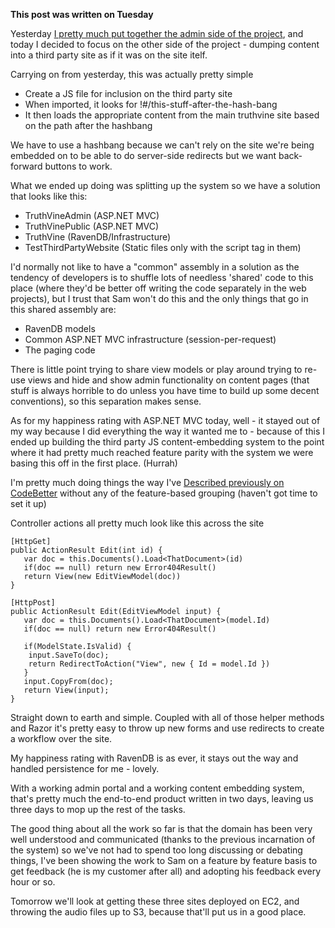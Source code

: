 **This post was written on Tuesday**

Yesterday [I pretty much put together the admin side of the project](/entries/this-week,-lets-create-a-start-up---day-1.html), and today I decided to focus on the other side of the project - dumping content into a third party site as if it was on the site itelf.

Carrying on from yesterday, this was actually pretty simple

- Create a JS file for inclusion on the third party site
- When imported, it looks for !#/this-stuff-after-the-hash-bang
- It then loads the appropriate content from the main truthvine site based on the path after the hashbang

We have to use a hashbang because we can't rely on the site we're being embedded on to be able to do server-side redirects but we want back-forward buttons to work.

What we ended up doing was splitting up the system so we have a solution that looks like this:

- TruthVineAdmin (ASP.NET MVC)
- TruthVinePublic (ASP.NET MVC)
- TruthVine (RavenDB/Infrastructure)
- TestThirdPartyWebsite (Static files only with the script tag in them)

I'd normally not like to have a "common" assembly in a solution as the tendency of developers is to shuffle lots of needless 'shared' code to this place (where they'd be better off writing the code separately in the web projects), but I trust that Sam won't do this and the only things that go in this shared assembly are:

- RavenDB models
- Common ASP.NET MVC infrastructure (session-per-request)
- The paging code

There is little point trying to share view models or play around trying to re-use views and hide and show admin functionality on content pages (that stuff is always horrible to do unless you have time to build up some decent conventions), so this separation makes sense.

As for my happiness rating with ASP.NET MVC today, well - it stayed out of my way because I did everything the way it wanted me to - because of this I ended up building the third party JS content-embedding system to the point where it had pretty much reached feature parity with the system we were basing this off in the first place. (Hurrah)

I'm pretty much doing things the way I've [Described previously on CodeBetter](http://codebetter.com/robashton/2011/06/13/finding-a-balance-with-asp-net-mvc/) without any of the feature-based grouping (haven't got time to set it up)

Controller actions all pretty much look like this across the site

    [HttpGet]
    public ActionResult Edit(int id) {
       var doc = this.Documents().Load<ThatDocument>(id)
       if(doc == null) return new Error404Result()
       return View(new EditViewModel(doc))
    }

    [HttpPost]
    public ActionResult Edit(EditViewModel input) {
       var doc = this.Documents().Load<ThatDocument>(model.Id)
       if(doc == null) return new Error404Result()
       
       if(ModelState.IsValid) {
        input.SaveTo(doc);
        return RedirectToAction("View", new { Id = model.Id })
       }
       input.CopyFrom(doc);
       return View(input);
    }

Straight down to earth and simple. Coupled with all of those helper methods and Razor it's pretty easy to throw up new forms and use redirects to create a workflow over the site.

My happiness rating with RavenDB is as ever, it stays out the way and handled persistence for me - lovely.

With a working admin portal and a working content embedding system, that's pretty much the end-to-end product written in two days, leaving us three days to mop up the rest of the tasks. 

The good thing about all the work so far is that the domain has been very well understood and communicated (thanks to the previous incarnation of the system) so we've not had to spend too long discussing or debating things, I've been showing the work to Sam on a feature by feature basis to get feedback (he is my customer after all) and adopting his feedback every hour or so. 

Tomorrow we'll look at getting these three sites deployed on EC2, and throwing the audio files up to S3, because that'll put us in a good place.
